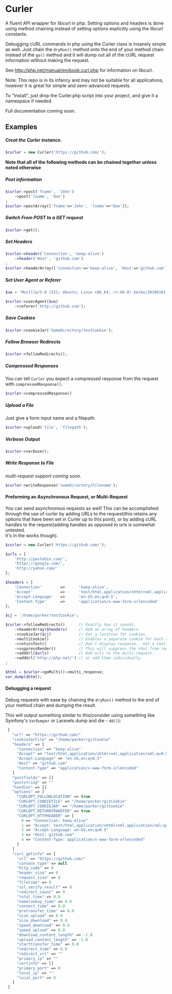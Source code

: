 # Curler


A fluent API wrapper for libcurl in php.  Setting options and headers is done using
method chaining instead of setting options explicitly using the libcurl constants.

Debugging cURL commands in php using the Curler class is insanely simple as well.
Just chain the `dryRun()` method onto the end of your method chain instead of
the `go()` method and it will dump out all of the cURL request information
without making the request.
 
See http://php.net/manual/en/book.curl.php for information on libcurl.

Note: This repo is in its infancy and may not be suitable for all
applications, however it is great for simple and semi-advanced 
requests.

To "Install", just drop the Curler.php script into your project, and give it a namespace if needed.

Full documentation coming soon.

## Examples

##### Creat the Curler instance.

```php
$curler = new Curler('https://github.com/');
```

__Note that all of the following methods can be chained together unless noted otherwise__

##### Post information

```php
$curler->post('fname', 'John')
    ->post('lname', 'Doe')
;
$curler->postArray(['fname'=>'John', 'lname'=>'Doe']);
```

##### Switch From POST to a GET request

```php
$curler->get();
```

##### Set Headers

```php
$curler->header('Connection', 'keep-alive')
    ->header('Host', 'github.com')
;
$curler->headerArray(['Connection'=>'keep-alive', 'Host'=>'github.com']);
```

##### Set User Agent or Referer

```php
$ua = 'Mozilla/5.0 (X11; Ubuntu; Linux x86_64; rv:40.0) Gecko/20100101 Firefox/40.0';

$curler->userAgent($ua)
    ->referer('http://github.com');
```

##### Save Cookies

```php
$curler->cookieJar('SomeDirectory/testCookie');
```

##### Follow Browser Redirects

```php
$curler->followRedirects();
```

##### Compressed Responses

You can tell `Curler` you expect a compressed response from the request with `compressedResponse()`.

```php
$curler->compressedResponse()
```

##### Upload a File

Just give a form input name and a filepath.

```php
$curler->upload('file', 'filepath');
```

##### Verbose Output

```php
$curler->verbose();
```

##### Write Response to File

_multi-request support coming soon._

```php
$curler->writeResponse('someDirectory/Filename');
```

#### Preforming an Asynchronous Request, or Multi-Request

You can send asynchronous requests as well!  This can be accomplished through the use of curler by
adding URLs to the request(this retains any options that have been set in Curler up to this point),
or by adding cURL handles to the request(adding handles as opposed to urls is somewhat untested.  
It's in the works though).

```php
$curler = new Curler('https://github.com/');

$urls = [
    'http://pastebin.com/',
    'https://google.com/',
    'http://yahoo.com/'
];

$headers = [
    'Connection'        =>      'keep-alive',
    'Accept'            =>      'text/html,application/xhtml+xml,application/xml;q=0.9,*/*;q=0.8',
    'Accept-Language'   =>      'en-US,en;q=0.5',
    'Content-Type'      =>      'application/x-www-form-urlencoded'
];

$cj = '/home/parker/testCookie';

$curler->followRedirects()      // Exactly how it sounds.
    ->headerArray($headers)     // Add an array of headers.
    ->cookieJar($cj)            // Set a location for cookies.
    ->multiCookie()             // Enables a separate cookie for each request(numbered).
    ->returnText()              // Don't display response.  Get a text string.
    ->suppressRender()          // This will suppress the html from rendering if it is echoed.
    ->addUrl($urls)             // Add urls to the multi-request..
    ->addUrl('http://php.net/') // or add them individually.
;

$html = $curler->goMulti()->multi_response;
var_dump($html);
 ```

#### Debugging a request
Debug requests with ease by chaining the `dryRun()` method to the end of your method chain and dumping the result.

This will output something similar to this(consider using something like Symfony's `VarDumper` or Laravels dump and die - `dd()`):

```php
 [
   "url" => "https://github.com/"
   "cookieJarFile" => "/home/parker/gitCookie"
   "headers" => [
     "Connection" => "keep-alive"
     "Accept" => "text/html,application/xhtml+xml,application/xml;q=0.9,*/*;q=0.8"
     "Accept-Language" => "en-US,en;q=0.5"
     "Host" => "github.com"
     "Content-Type" => "application/x-www-form-urlencoded"
   ]
   "postfields" => []
   "poststring" => ""
   "handles" => []
   "options" => [
     "CURLOPT_FOLLOWLOCATION" => true
     "CURLOPT_COOKIEFILE" => "/home/parker/gitCookie"
     "CURLOPT_COOKIEJAR" => "/home/parker/gitCookie"
     "CURLOPT_RETURNTRANSFER" => true
     "CURLOPT_HTTPHEADER" => [
       0 => "Connection: keep-alive"
       1 => "Accept: text/html,application/xhtml+xml,application/xml;q=0.9,*/*;q=0.8"
       2 => "Accept-Language: en-US,en;q=0.5"
       3 => "Host: github.com"
       4 => "Content-Type: application/x-www-form-urlencoded"
     ]
   ]
   "curl_getinfo" => [
     "url" => "https://github.com/"
     "content_type" => null
     "http_code" => 0
     "header_size" => 0
     "request_size" => 0
     "filetime" => 0
     "ssl_verify_result" => 0
     "redirect_count" => 0
     "total_time" => 0.0
     "namelookup_time" => 0.0
     "connect_time" => 0.0
     "pretransfer_time" => 0.0
     "size_upload" => 0.0
     "size_download" => 0.0
     "speed_download" => 0.0
     "speed_upload" => 0.0
     "download_content_length" => -1.0
     "upload_content_length" => -1.0
     "starttransfer_time" => 0.0
     "redirect_time" => 0.0
     "redirect_url" => ""
     "primary_ip" => ""
     "certinfo" => []
     "primary_port" => 0
     "local_ip" => ""
     "local_port" => 0
   ]
 ]
```
